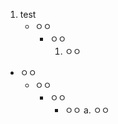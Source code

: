 1. test
    * ㅇㅇ
        * ㅇㅇ
            1. ㅇㅇ
          
* ㅇㅇ
    * ㅇㅇ
        * ㅇㅇ
            * ㅇㅇ
                a. ㅇㅇ
